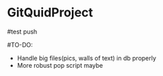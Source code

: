 # GitQuidProject

#test push

#TO-DO:
<ul>
    <li>Handle big files(pics, walls of text) in db properly</li>
    <li>More robust pop script maybe</li>
</ul>